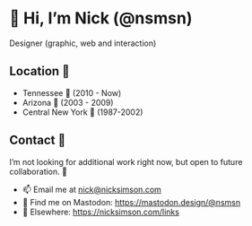 # 👋 Hi, I’m Nick (@nsmsn)

Designer (graphic, web and interaction)

## Location 📍
- Tennessee 🥃 (2010 - Now)
- Arizona 🌵 (2003 - 2009)
- Central New York 🐄 (1987-2002)



## Contact 🔭

I’m not looking for additional work right now, but open to future collaboration. 🔮

- 📫 Email me at nick@nicksimson.com
- 🦣 Find me on Mastodon: https://mastodon.design/@nsmsn
- 🔗 Elsewhere: https://nicksimson.com/links
